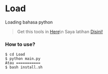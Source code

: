 # Load
Loading bahasa python

> Get this tools in [Here](https://github.com/Mr-Gabut/Load)\n
> Saya latihan [Disini!](https://www.codecademy.com/workspaces/61eba1a28f5e57a8e888510e)

### How to use?
```
$ cd Load
$ python main.py
Atau ===========
$ bash install.sh
```


